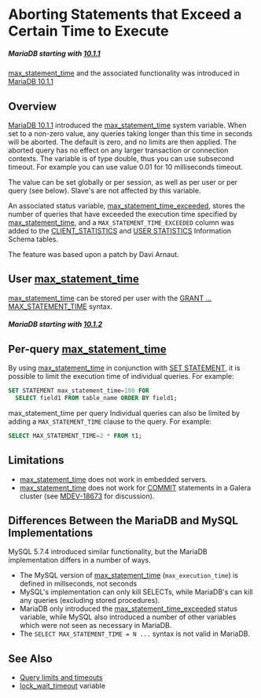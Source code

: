 # Aborting Statements that Exceed a Certain Time to Execute

##### MariaDB starting with [10.1.1](/kb/en/mariadb-1011-release-notes/)

[max_statement_time](/kb/en/server-system-variables/#max_statement_time) and the associated functionality was introduced in [MariaDB 10.1.1](/kb/en/mariadb-1011-release-notes/)

## Overview

[MariaDB 10.1.1](/kb/en/mariadb-1011-release-notes/) introduced the [max_statement_time](/kb/en/server-system-variables/#max_statement_time) system variable. When set to a non-zero value, any queries taking longer than this time in seconds will be aborted. The default is zero, and no limits are then applied. The aborted query has no effect on any larger transaction or connection contexts. The variable is of type double, thus you can use subsecond timeout. For example you can use value 0.01 for 10 milliseconds timeout.

The value can be set globally or per session, as well as per user or per query (see below).
Slave's are not affected by this variable.

An associated status variable, [max_statement_time_exceeded](/kb/en/server-status-variables/#max_statement_time_exceeded), stores the number of queries that have exceeded the execution time specified by [max_statement_time](/kb/en/server-system-variables/#max_statement_time), and a `MAX_STATEMENT_TIME_EXCEEDED` column was added to the [CLIENT_STATISTICS](/kb/en/information-schema-client_statistics-table/) and [USER STATISTICS](/kb/en/information-schema-user_statistics-table/) Information Schema tables.

The feature was based upon a patch by Davi Arnaut.

## User [max_statement_time](/kb/en/server-system-variables/#max_statement_time)

[max_statement_time](/kb/en/server-system-variables/#max_statement_time) can be stored per user with the [GRANT ... MAX_STATEMENT_TIME](/sql-statements-structure/sql-statements/account-management-sql-commands/grant/) syntax.

##### MariaDB starting with [10.1.2](/kb/en/mariadb-1012-release-notes/)

## Per-query [max_statement_time](/kb/en/server-system-variables/#max_statement_time)

By using [max_statement_time](/kb/en/server-system-variables/#max_statement_time) in conjunction with [SET STATEMENT](/sql-statements-structure/sql-statements/administrative-sql-statements/set-commands/set-statement/), it is possible to limit the execution time of individual queries. For example:

```sql
SET STATEMENT max_statement_time=100 FOR 
  SELECT field1 FROM table_name ORDER BY field1;
```

max_statement_time per query
Individual queries can also be limited by adding a `MAX_STATEMENT_TIME` clause to the query. For example:

```sql
SELECT MAX_STATEMENT_TIME=2 * FROM t1;
```

## Limitations

- [max_statement_time](/kb/en/server-system-variables/#max_statement_time) does not work in embedded servers.
- [max_statement_time](/kb/en/server-system-variables/#max_statement_time) does not work for [COMMIT](/sql-statements-structure/sql-statements/transactions/commit/) statements in a Galera cluster (see [MDEV-18673](https://jira.mariadb.org/browse/MDEV-18673) for discussion).

## Differences Between the MariaDB and MySQL Implementations

MySQL 5.7.4 introduced similar functionality, but the MariaDB implementation differs in a number of ways.

- The MySQL version of [max_statement_time](/kb/en/server-system-variables/#max_statement_time) (`max_execution_time`) is defined in millseconds, not seconds
- MySQL's implementation can only kill SELECTs, while MariaDB's can kill any queries (excluding stored procedures).
- MariaDB only introduced the [max_statement_time_exceeded](/kb/en/server-status-variables/#max_statement_time_exceeded) status variable, while MySQL also introduced a number of other variables which were not seen as necessary in MariaDB.
- The `SELECT MAX_STATEMENT_TIME = N ...` syntax is not valid in MariaDB.

## See Also

- [Query limits and timeouts](/replication/optimization-and-tuning/query-optimizations/query-limits-and-timeouts/)
- [lock_wait_timeout](/kb/en/server-system-variables/#lock_wait_timeout) variable